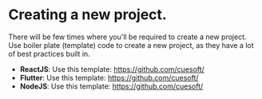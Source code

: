 # Creating a new project. 

There will be few times where you'll be required to create a new project. Use boiler plate (template) code to create a new project, as they have a lot of best practices built in. 

- **ReactJS**: Use this template: https://github.com/cuesoft/
- **Flutter**: Use this template: https://github.com/cuesoft/
- **NodeJS**: Use this template: https://github.com/cuesoft/
